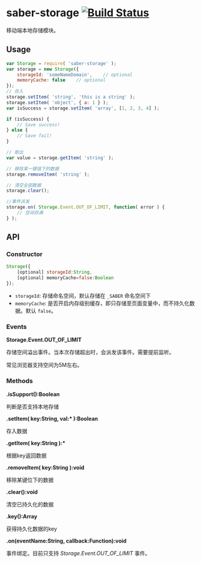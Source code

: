 saber-storage [![Build Status](https://travis-ci.org/ecomfe/saber-storage.svg?branch=develop)](https://travis-ci.org/ecomfe/saber-storage)
===

移动端本地存储模块。

## Usage

```javascript
var Storage = require( 'saber-storage' );
var storage = new Storage({
    storageId: 'someNameDomain',    // optional
    memoryCache: false    // optional
});
// 存入
storage.setItem( 'string', 'this is a string' );
storage.setItem( 'object', { a: 1 } );
var isSuccess = storage.setItem( 'array', [1, 2, 3, 4] );

if (isSuccess) {
    // Save success!
} else {
    // Save fail!
}

// 取出
var value = storage.getItem( 'string' );

// 移除某一键值下的数据
storage.removeItem( 'string' );

// 清空全部数据
storage.clear();

//事件派发
storage.on( Storage.Event.OUT_OF_LIMIT, function( error ) {
    // 空间存满
} );
```

## API

### Constructor

```javascript
Storage({
    [optional] storageId:String,
    [optional] memoryCache=false:Boolean
});
```

+ `storageId`: 存储命名空间，默认存储在 `_SABER` 命名空间下
+ `memoryCache`: 是否开启内存级别缓存，即只存储至页面变量中，而不持久化数据。默认 `false`。

### Events

__Storage.Event.OUT_OF_LIMIT__

存储空间溢出事件。当本次存储超出时，会派发该事件。需要提前监听。

常见浏览器支持空间为5M左右。

### Methods

__.isSupport():Boolean__

判断是否支持本地存储

__.setItem( key:String, val:\* ):Boolean__

存入数据

__.getItem( key:String ):\*__

根据key返回数据

__.removeItem( key:String ):void__

移除某键位下的数据

__.clear():void__

清空已持久化的数据
 
__.key():Array__

获得持久化数据的key

__.on(eventName:String, callback:Function):void__

事件绑定。目前只支持 *Storage.Event.OUT_OF_LIMIT* 事件。

